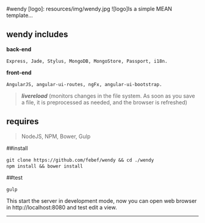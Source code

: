 
#wendy
[logo]: resources/img/wendy.jpg
![logo]Is a simple MEAN template...

## wendy includes

  **back-end**
  
    Express, Jade, Stylus, MongoDB, MongoStore, Passport, i18n.

  **front-end**
  
    AngularJS, angular-ui-routes, ngFx, angular-ui-bootstrap.

> ***livereload*** (monitors changes in the file system. As soon as you save a file, it is preprocessed as needed, and the browser is refreshed)

## requires
  
  > NodeJS, NPM, Bower, Gulp 

##install

    git clone https://github.com/febef/wendy && cd ./wendy
    npm install && bower install

##test

    gulp

This start the server in development mode, now you can open web browser in http://localhost:8080 and test edit a view.

------
